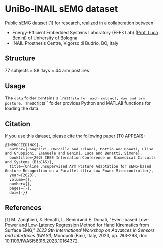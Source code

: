 # UniBo-INAIL sEMG dataset



Public sEMG dataset [1] for research, realized in a collaboration between
- Energy-Efficient Embedded Systems Laboratory (EEES Lab) ([Prof. Luca Benini](https://www.unibo.it/sitoweb/luca.benini/en)) of University of Bologna
- INAIL Prosthesis Centre, Vigorso di Budrio, BO, Italy



## Structure

$7$7 subjects $\times$ $8$8 days $\times$ $4$4 arm postures



## Usage
The ``data`` folder contains a `.mat`` file for each subject, day and arm posture.
The ``scripts`` folder provides Python and MATLAB functions for loading the data.




## Citation
If you use this dataset, please cite the following paper (TO APPEAR):
```
@INPROCEEDINGS{-,
  author={Zanghieri, Marcello and Orlandi, Mattia and Donati, Elisa and Gruppioni, Emanuele and Benini, Luca and Benatti, Simone},
  booktitle={2023 IEEE Internation Conference on Biomedical Circuits and Systems (BioCAS)}, 
  title={Online Unsupervised Arm Posture Adaptation for sEMG-based Gesture Recognition on a Parallel Ultra-Low-Power Microcontroller}, 
  year={2023},
  volume={},
  number={},
  pages={-},
  doi={-}}

```


## References
[1] M. Zanghieri, S. Benatti, L. Benini and E. Donati, "Event-based Low-Power and Low-Latency Regression Method for Hand Kinematics from Surface EMG," _2023 9th International Workshop on Advances in Sensors and Interfaces (IWASI)_, Monopoli (Bari), Italy, 2023, pp. 293-298, doi: [10.1109/IWASI58316.2023.10164372](https://ieeexplore.ieee.org/document/10164372).

